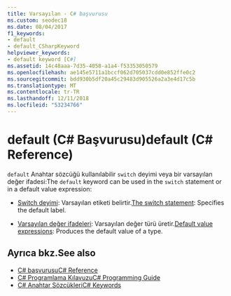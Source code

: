```yaml
---
title: Varsayılan - C# başvurusu
ms.custom: seodec18
ms.date: 08/04/2017
f1_keywords:
- default
- default_CSharpKeyword
helpviewer_keywords:
- default keyword [C#]
ms.assetid: 14c48aaa-7d35-4058-a1a4-f53353050579
ms.openlocfilehash: ae145e5711a1bccf062d705037cdd0e852ffe0c2
ms.sourcegitcommit: bdd930b5df20a45c29483d905526a2a3e4d17c5b
ms.translationtype: MT
ms.contentlocale: tr-TR
ms.lasthandoff: 12/11/2018
ms.locfileid: "53234766"
---
```

# <a name="default-c-reference"></a><span data-ttu-id="5eb56-102">default (C# Başvurusu)</span><span class="sxs-lookup"><span data-stu-id="5eb56-102">default (C# Reference)</span></span>

<span data-ttu-id="5eb56-103">`default` Anahtar sözcüğü kullanılabilir `switch` deyimi veya bir varsayılan değer ifadesi:</span><span class="sxs-lookup"><span data-stu-id="5eb56-103">The `default` keyword can be used in the `switch` statement or in a default value expression:</span></span>

- <span data-ttu-id="5eb56-104">[Switch deyimi](switch.md): Varsayılan etiketi belirtir.</span><span class="sxs-lookup"><span data-stu-id="5eb56-104">[The switch statement](switch.md): Specifies the default label.</span></span>

- <span data-ttu-id="5eb56-105">[Varsayılan değer ifadeleri](../../programming-guide/statements-expressions-operators/default-value-expressions.md): Varsayılan değer türü üretir.</span><span class="sxs-lookup"><span data-stu-id="5eb56-105">[Default value expressions](../../programming-guide/statements-expressions-operators/default-value-expressions.md): Produces the default value of a type.</span></span>

## <a name="see-also"></a><span data-ttu-id="5eb56-106">Ayrıca bkz.</span><span class="sxs-lookup"><span data-stu-id="5eb56-106">See also</span></span>

- [<span data-ttu-id="5eb56-107">C# başvurusu</span><span class="sxs-lookup"><span data-stu-id="5eb56-107">C# Reference</span></span>](../index.md)  
- [<span data-ttu-id="5eb56-108">C# Programlama Kılavuzu</span><span class="sxs-lookup"><span data-stu-id="5eb56-108">C# Programming Guide</span></span>](../../programming-guide/index.md)  
- [<span data-ttu-id="5eb56-109">C# Anahtar Sözcükleri</span><span class="sxs-lookup"><span data-stu-id="5eb56-109">C# Keywords</span></span>](index.md)  
